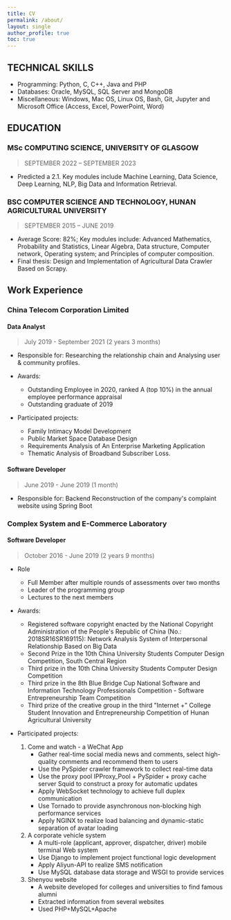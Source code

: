 ```yaml
---
title: CV
permalink: /about/
layout: single
author_profile: true
toc: true
---
```

## TECHNICAL SKILLS
- Programming: Python, C, C++, Java and PHP
- Databases: Oracle, MySQL, SQL Server and MongoDB
- Miscellaneous: Windows, Mac OS, Linux OS, Bash, Git, Jupyter and Microsoft Office (Access, Excel, PowerPoint, Word)

## EDUCATION
### MSc COMPUTING SCIENCE, UNIVERSITY OF GLASGOW
> SEPTEMBER 2022 – SEPTEMBER 2023 
- Predicted a 2.1. Key modules include Machine Learning, Data Science, Deep Learning, NLP, Big Data and Information Retrieval.

### BSC COMPUTER SCIENCE AND TECHNOLOGY, HUNAN AGRICULTURAL UNIVERSITY
> SEPTEMBER 2015 – JUNE 2019
- Average Score: 82%; Key modules include: Advanced Mathematics, Probability and Statistics, Linear Algebra, Data structure, Computer network, Operating system; and Principles of computer composition.
- Final thesis: Design and Implementation of Agricultural Data Crawler Based on Scrapy.


## Work Experience
### China Telecom Corporation Limited
#### Data Analyst
> July 2019 - September 2021 (2 years 3 months)

- Responsible for: Researching the relationship chain and Analysing user & community profiles.

- Awards:
	- Outstanding Employee in 2020, ranked A (top 10%) in the annual employee
	performance appraisal
	- Outstanding graduate of 2019

- Participated projects:
	- Family Intimacy Model Development
	- Public Market Space Database Design
	- Requirements Analysis of An Enterprise Marketing Application
	- Thematic Analysis of Broadband Subscriber Loss.

#### Software Developer
> June 2019 - June 2019 (1 month)

- Responsible for: Backend Reconstruction of the company's complaint website using Spring
Boot

### Complex System and E-Commerce Laboratory
#### Software Developer
> October 2016 - June 2019 (2 years 9 months)

- Role
	- Full Member after multiple rounds of assessments over two months
	- Leader of the programming group
	- Lectures to the next members


- Awards:
	- Registered software copyright enacted by the National Copyright Administration of the People's Republic of China (No.: 2018SR16SR169115): Network Analysis System of Interpersonal Relationship Based on Big Data
	- Second Prize in the 10th China University Students Computer Design Competition, South Central Region
	- Third prize in the 10th China University Students Computer Design Competition
	- Third prize in the 8th Blue Bridge Cup National Software and Information Technology Professionals Competition - Software Entrepreneurship Team Competition
	- Third prize of the creative group in the third "Internet +" College Student Innovation and Entrepreneurship Competition of Hunan Agricultural University

- Participated projects:
	1. Come and watch - a WeChat App
		- Gather real-time social media news and comments, select high-quality comments and recommend them to users
		- Use the PySpider crawler framework to collect real-time data
		- Use the proxy pool IPProxy_Pool + PySpider + proxy cache server Squid to construct a proxy for automatic updates
		- Apply WebSocket technology to achieve full duplex communication
		- Use Tornado to provide asynchronous non-blocking high performance services
		- Apply NGINX to realize load balancing and dynamic-static separation of avatar loading
	2. A corporate vehicle system
		- A multi-role (applicant, approver, dispatcher, driver) mobile terminal Web system
		- Use Django to implement project functional logic development
		- Apply Aliyun-API to realize SMS notification
		- Use MySQL database data storage and WSGI to provide services
	3. Shenyou website
		- A website developed for colleges and universities to find famous alumni
		- Extracted information from several websites
		- Used PHP+MySQL+Apache
